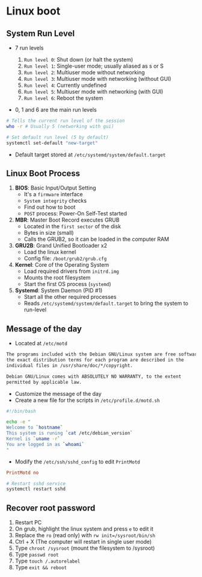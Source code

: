 # Linux boot

## System Run Level

- 7 run levels

  1. `Run level 0`: Shut down (or halt the system)
  1. `Run level 1`: Single-user mode; usually aliased as s or S
  1. `Run level 2`: Multiuser mode without networking
  1. `Run level 3`: Multiuser mode with networking (without GUI)
  1. `Run level 4`: Currently undefined
  1. `Run level 5`: Multiuser mode with networking (with GUI)
  1. `Run level 6`: Reboot the system

- 0, 1 and 6 are the main run levels

```sh
# Tells the current run level of the session
who -r # Usually 5 (networking with gui)
```

```sh
# Set default run level (5 by default)
systemctl set-default "new-target"
```

- Default target stored at `/etc/systemd/system/default.target`

## Linux Boot Process

1. **BIOS**: Basic Input/Output Setting
   - It's a `firmware` interface
   - `System integrity` checks
   - Find out how to boot
   - `POST` process: Power-On Self-Test started
1. **MBR**: Master Boot Record executes GRUB
   - Located in the `first sector` of the disk
   - Bytes in size (small)
   - Calls the GRUB2, so it can be loaded in the computer RAM
1. **GRU2B**: Grand Unified Bootloader x2
   - Load the linux kernel
   - Config file: `/boot/grub2/grub.cfg`
1. **Kernel**: Core of the Operating System
   - Load required drivers from `initrd.img`
   - Mounts the root filesystem
   - Start the first OS process (`systemd`)
1. **Systemd**: System Daemon (PID #1)
   - Start all the other required processes
   - Reads `/etc/systemd/system/default.target` to bring the system to run-level

## Message of the day

- Located at `/etc/motd`

```txt
The programs included with the Debian GNU/Linux system are free software;
the exact distribution terms for each program are described in the
individual files in /usr/share/doc/*/copyright.

Debian GNU/Linux comes with ABSOLUTELY NO WARRANTY, to the extent
permitted by applicable law.
```

- Customize the message of the day
- Create a new file for the scripts in `/etc/profile.d/motd.sh`

```sh
#!/bin/bash

echo -e "
Welcome to `hostname`
This system is runing `cat /etc/debian_version`
Kernel is `uname -r`
You are logged in as `whoami`
"
```

- Modify the `/etc/ssh/sshd_config` to edit `PrintMotd`

```conf
PrintMotd no
```

```sh
# Restart sshd service
systemctl restart sshd
```

## Recover root password

1. Restart PC
1. On grub, highlight the linux system and press `e` to edit it
1. Replace the `ro` (read only) with `rw init=/sysroot/bin/sh`
1. Ctrl + X (The computer will restart in single user mode)
1. Type `chroot /sysroot` (mount the filesystem to /sysroot)
1. Type `passwd root`
1. Type `touch /.autorelabel`
1. Type `exit && reboot`
